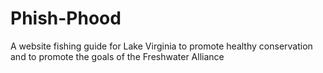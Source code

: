 # Phish-Phood
A website fishing guide for Lake Virginia to promote healthy conservation and to promote the goals of the Freshwater Alliance
